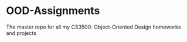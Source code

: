 # OOD-Assignments

The master repo for all my CS3500: Object-Oriented Design homeworks and projects
